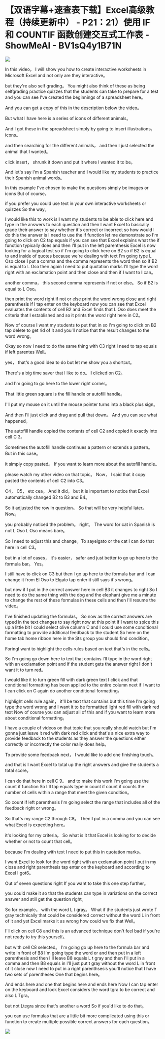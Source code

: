# 【双语字幕+速查表下载】Excel高级教程（持续更新中） - P21：21）使用 IF 和 COUNTIF 函数创建交互式工作表 - ShowMeAI - BV1sQ4y1B71N

![](img/62ed1b58741ca3588da1eb98b48fe392_0.png)

In this video， I will show you how to create interactive worksheets in Microsoft Excel and not only are they interactive。

 but they're also self grading。 You might also think of these as being selfgrading practice quizzes that the students can take to prepare for a test and you can see I've created the beginnings of a spreadsheet here。

 And you can get a copy of this in the description below the video。

 But what I have here is a series of icons of different animals。

 And I got these in the spreadsheet simply by going to insert illustrations， icons。

 and then searching for the different animals， and then I just selected the animal that I wanted。

 click insert， shrunk it down and put it where I wanted it to be。

 And let's say I'm a Spanish teacher and I would like my students to practice their Spanish animal words。

 In this example I've chosen to make the questions simply be images or icons But of course。

 if you prefer you could use text in your own interactive worksheets or quizzes So the way。

I would like this to work is I want my students to be able to click here and type in the answers to each question and then I want Excel to basically grade their answer to say whether it's correct or incorrect so how would I do this the answer is I need to use the if function let me demonstrate so I'm going to click on C2 tap equals if you can see that Excel explains what the if function typically does and then I'll put in the left parenthesis Excel is now looking for a logical test so if I'm going to click here on B2 so if B2 is equal to and inside of quotes because we're dealing with text I'm going type L Oso close I put a comma and the comma represents the word then so if B2 is equal to L Oso then again I need to put quotation marks I'll type the word right with an exclamation point and then close and then if I want to I can。

another comma， this second comma represents if not or else。 So if B2 is equal to L Oso。

 then print the word right if not or else print the word wrong close and right parenthesis If I tap enter on the keyboard now you can see that Excel evaluates the contents of cell B2 and Excel finds that L Oso does meet the criteria that I established and so it prints the word right here in C2。

 Now of course I want my students to put that in so I'm going to click on B2 tap delete to get rid of it and you'll notice that the result changes to the word wrong。

 Okay so now I need to do the same thing with C3 right I need to tap equals if left parentes Well。

 yes， that's a good idea to do but let me show you a shortcut。

 There's a big time saver that I like to do。 I clicked on C2。

 and I'm going to go here to the lower right corner。

That little green square is the fill handle or autofill handle。

 I'll put my mouse on it until the mouse pointer turns into a black plus sign。

 And then I'll just click and drag and pull that down。 And you can see what happened。

 The autofill handle copied the contents of cell C2 and copied it exactly into cell C 3。

 Sometimes the autofill handle continues a pattern or extends a pattern。 But in this case。

 it simply copy pasted。 If you want to learn more about the autofill handle。

 please watch my other video on that topic。 Now， I said that it copy pasted the contents of cell C2 into C3。

 C4， C5， etc cea。 And it did。 but it is important to notice that Excel automatically changed B2 to B3 and B4。

 So it adjusted the row in question。 So that will be very helpful later。 Now。

 you probably noticed the problem。 right， The word for cat in Spanish is not L Oso L Oso means bare。

 So I need to adjust this and change。To sayelgato or the cat I can do that here in cell C3。

 but in a lot of cases， it's easier， safer and just better to go up here to the formula bar。 Yes。

 I still have to click on C3 but then I go up here to the formula bar and I can change it from El Oso to Elgato tap enter it still says it's wrong。

 but now if I put in the correct answer here in cell B3 it changes to right So I need to do the same thing with the dog and the elephant give me a minute to change the rest of these formulas in these cells and then I'll resume the video。

 I've finished updating the formulas。 So now as the correct answers are typed in the text changes to say right now at this point if I want to spice this up a little bit I could select olive column C and I could use some conditional formatting to provide additional feedback to the student So here on the home tab home ribbon here in the Sts group you should find condition。

ForingI want to highlight the cells rules based on text that's in the cells。

 So I'm going go down here to text that contains I'll type in the word right with an exclamation point and if the student gets the answer right I don't want it to turn red。

 I would like it to turn green fill with dark green text I click and that conditional formatting has been applied to the entire column next if I want to I can click on C again do another conditional formatting。

 highlight cells rule again， it'll be text that contains but this time I'm going type the word wrong and I want it to be formattted light red fill with dark red text Now of course you can adjust all of this and if you want to learn more about conditional formatting。

 I have a couple of videos on that topic that you really should watch but I'm gonna just leave it red with dark red click and that's a nice extra way to provide feedback to the students as they answer the questions either correctly or incorrectly the color really does help。

To provide some feedback next， I would like to add one finishing touch。

 and that is I want Excel to total up the right answers and give the students a total score。

 I can do that here in cell C 9。 and to make this work I'm going use the count if function So I'll tap equals type in count if count if counts the number of cells within a range that meet the given condition。

 So count if left parenthesis I'm going select the range that includes all of the feedback right or wrong。

 So that's my range C2 through C8。 Then I put in a comma and you can see what Excel is expecting here。

 it's looking for my criteria。 So what is it that Excel is looking for to decide whether or not to count that cell。

 because I'm dealing with text I need to put this in quotation marks。

 I want Excel to look for the word right with an exclamation point I put in my close and right parenthesis tap enter on the keyboard and according to Excel I got6。

Out of seven questions right If you want to take this one step further。

 you could make it so that the students can type in variations on the correct answer and still get the question right。

 So for example， with the word L t gray。 What if the students just wrote T gray technically that could be considered correct without the word L in front of it and yet Excel marks it as wrong how could we fix that Well。

 I'll click on cell C8 and this is an advanced technique don't feel bad if you're not ready to try this yourself。

 but with cell C8 selected。 I'm going go up here to the formula bar and write in front of B8 I'm going type the word or and then put in a left parenthesis and then I'll leave B8 equals L t gray and then I'll put in a comma and then B8 equals in I'll just put t gray without the word L in front of it close now I need to put in a right parenthsesis you'll notice that I have two sets of parentheses One that begins here。

And ends here and one that begins here and ends here Now I can tap enter on the keyboard and look Excel considers the word tgra to be correct and also L Tgra。

 but not Ltegra since that's another a word So if you'd like to do that。

 you can use formulas that are a little bit more complicated using this or function to create multiple possible correct answers for each question。



![](img/62ed1b58741ca3588da1eb98b48fe392_2.png)